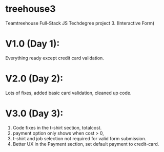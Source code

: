 # treehouse3
Teamtreehouse Full-Stack JS Techdegree project 3. (Interactive Form) 

# V1.0 (Day 1): 
Everything ready except credit card validation.

# V2.0 (Day 2): 
Lots of fixes, added basic card validation, cleaned up code.

# V3.0 (Day 3): 
1. Code fixes in the t-shirt section, totalcost.
2. payment option only shows when cost > 0, 
3. t-shirt and job selection not required for valid form submission.
4. Better UX in the Payment section, set default payment to credit-card.
